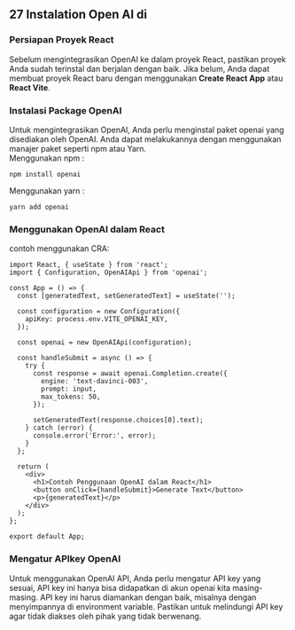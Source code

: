 ## 27 Instalation Open AI di 

### Persiapan Proyek React
Sebelum mengintegrasikan OpenAI ke dalam proyek React, pastikan proyek Anda sudah terinstal dan berjalan dengan baik. Jika belum, Anda dapat membuat proyek React baru dengan menggunakan <b>Create React App</b> atau <b>React Vite</b>.

### Instalasi Package OpenAI
Untuk mengintegrasikan OpenAI, Anda perlu menginstal paket openai yang disediakan oleh OpenAI. Anda dapat melakukannya dengan menggunakan manajer paket seperti npm atau Yarn.  
Menggunakan npm :
```
npm install openai
```
Menggunakan yarn :
```
yarn add openai
```

### Menggunakan OpenAI dalam React
contoh menggunakan CRA:
```
import React, { useState } from 'react';
import { Configuration, OpenAIApi } from 'openai';

const App = () => {
  const [generatedText, setGeneratedText] = useState('');

  const configuration = new Configuration({
    apiKey: process.env.VITE_OPENAI_KEY,
  });

  const openai = new OpenAIApi(configuration);

  const handleSubmit = async () => {
    try {
      const response = await openai.Completion.create({
        engine: 'text-davinci-003',
        prompt: input,
        max_tokens: 50,
      });

      setGeneratedText(response.choices[0].text);
    } catch (error) {
      console.error('Error:', error);
    }
  };

  return (
    <div>
      <h1>Contoh Penggunaan OpenAI dalam React</h1>
      <button onClick={handleSubmit}>Generate Text</button>
      <p>{generatedText}</p>
    </div>
  );
};

export default App;

```

### Mengatur APIkey OpenAI
Untuk menggunakan OpenAI API, Anda perlu mengatur API key yang sesuai, API key ini hanya bisa didapatkan di akun openai kita masing-masing. API key ini harus diamankan dengan baik, misalnya dengan menyimpannya di environment variable. Pastikan untuk melindungi API key agar tidak diakses oleh pihak yang tidak berwenang.